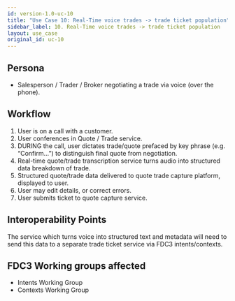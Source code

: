 ```yaml
---
id: version-1.0-uc-10
title: "Use Case 10: Real-Time voice trades -> trade ticket population"
sidebar_label: 10. Real-Time voice trades -> trade ticket population
layout: use_case
original_id: uc-10
---
```


## Persona
- Salesperson / Trader / Broker negotiating a trade via voice (over the phone).

## Workflow
1. User is on a call with a customer.
1. User conferences in Quote / Trade service.
1. DURING the call, user dictates trade/quote prefaced by key phrase (e.g. “Confirm…”) to distinguish final quote from negotiation.
1. Real-time quote/trade transcription service turns audio into structured data breakdown of trade.
1. Structured quote/trade data delivered to quote trade capture platform, displayed to user.
1. User may edit details, or correct errors.
1. User submits ticket to quote capture service.

## Interoperability Points
The service which turns voice into structured text and metadata will need to send this data to a separate trade ticket service via FDC3 intents/contexts.

## FDC3 Working groups affected
- Intents Working Group
- Contexts Working Group
